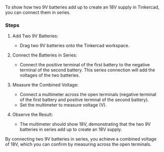 To show how two 9V batteries add up to create an 18V supply in Tinkercad, you can connect them in series. 

### Steps

1. Add Two 9V Batteries:
   - Drag two 9V batteries onto the Tinkercad workspace.

2. Connect the Batteries in Series:
   - Connect the positive terminal of the first battery to the negative terminal of the second battery. This series connection will add the voltages of the two batteries.

3. Measure the Combined Voltage:
   - Connect a multimeter across the open terminals (negative terminal of the first battery and positive terminal of the second battery).
   - Set the multimeter to measure voltage (V).

4. Observe the Result:
   - The multimeter should show 18V, demonstrating that the two 9V batteries in series add up to create an 18V supply.

By connecting two 9V batteries in series, you achieve a combined voltage of 18V, which you can confirm by measuring across the open terminals.
